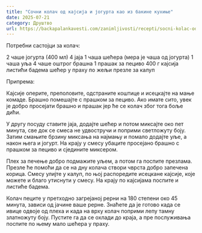 ```yaml
---
title: "Сочни колач од кајсија и јогурта као из бакине кухиње"
date: 2025-07-21
category: Друштво
url: https://backapalankavesti.com/zanimljivosti/recepti/socni-kolac-od-kajsija-i-jogurta-kao-iz-bakine-kuhinje/
---
```


Потребни састојци за колач:

2 чаше јогурта (400 мл)
4 јаја
1 чаша шећера (мера је чаша од јогурта)
1 чаша уља
4 чаше оштрог брашна
1 прашак за пециво
400 г кајсија
листићи бадема
шећер у праху по жељи
презле за калуп

Припрема:

Кајсије оперите, преполовите, одстраните коштице и исецкајте на мање комаде. Брашно помешајте с прашком за пециво. Ако имате сито, увек је добро просејати брашно и прашак јер ће се колач због тога боље дићи.

У другу посуду ставите јаја, додајте шећер и потом миксајте око пет минута, све док се смеса не удвостручи и поприми светложуту боју. Затим смањите брзину миксања на најмању и помало додајте уље, а након њега и јогурт. На крају у смесу убаците просејано брашно с прашком за пециво и сједините миксером.

Плех за печење добро подмажите уљем, а потом га поспите презлама. Презле ће помоћи да се на дну колача створи чврста добро запечена корица. Смесу улијте у калуп, по њој распоредите исецкане кајсије, које можете и благо утиснути у смесу. На крају по кајсијама поспите и листиће бадема.

Колач пеците у претходно загрејаној рерни на 180 степени око 45 минута, зависи од јачине ваше рерне. Знаћете да је готово када се ивице одвоје од плеха и када на врху колач поприми лепу тамну златножуту боју. Пустите га да се охлади до краја, а пре послуживања поспите по њему мало шећера у праху.
